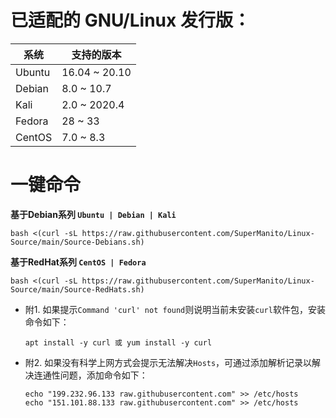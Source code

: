 # 已适配的 GNU/Linux 发行版：
| 系统 | 支持的版本 |
| ------ | ------ |
| Ubuntu | 16.04 ~ 20.10 |
| Debian | 8.0 ~ 10.7 |
| Kali | 2.0 ~ 2020.4 |
| Fedora | 28 ~ 33 |
| CentOS | 7.0 ~ 8.3 |
# 一键命令
__基于Debian系列 `Ubuntu | Debian | Kali`__

    bash <(curl -sL https://raw.githubusercontent.com/SuperManito/Linux-Source/main/Source-Debians.sh)
__基于RedHat系列 `CentOS | Fedora`__

    bash <(curl -sL https://raw.githubusercontent.com/SuperManito/Linux-Source/main/Source-RedHats.sh)
- 附1. 如果提示`Command 'curl' not found`则说明当前未安装`curl`软件包，安装命令如下：

      apt install -y curl 或 yum install -y curl
- 附2. 如果没有科学上网方式会提示无法解决`Hosts`，可通过添加解析记录以解决连通性问题，添加命令如下：

      echo "199.232.96.133 raw.githubusercontent.com" >> /etc/hosts
      echo "151.101.88.133 raw.githubusercontent.com" >> /etc/hosts

